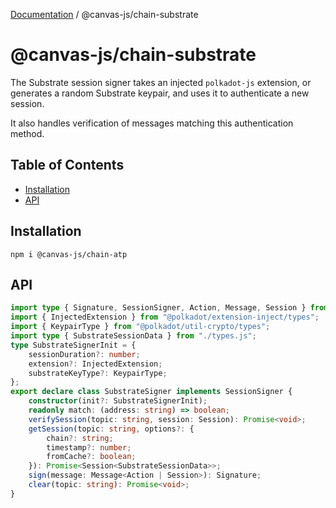 [Documentation](../../index.md) / @canvas-js/chain-substrate

# @canvas-js/chain-substrate

The Substrate session signer takes an injected `polkadot-js` extension, or generates a random Substrate keypair,
and uses it to authenticate a new session.

It also handles verification of messages matching this authentication method.

## Table of Contents

- [Installation](#installation)
- [API](#api)

## Installation

```
npm i @canvas-js/chain-atp
```

## API

```ts
import type { Signature, SessionSigner, Action, Message, Session } from "@canvas-js/interfaces";
import { InjectedExtension } from "@polkadot/extension-inject/types";
import { KeypairType } from "@polkadot/util-crypto/types";
import type { SubstrateSessionData } from "./types.js";
type SubstrateSignerInit = {
    sessionDuration?: number;
    extension?: InjectedExtension;
    substrateKeyType?: KeypairType;
};
export declare class SubstrateSigner implements SessionSigner {
    constructor(init?: SubstrateSignerInit);
    readonly match: (address: string) => boolean;
    verifySession(topic: string, session: Session): Promise<void>;
    getSession(topic: string, options?: {
        chain?: string;
        timestamp?: number;
        fromCache?: boolean;
    }): Promise<Session<SubstrateSessionData>>;
    sign(message: Message<Action | Session>): Signature;
    clear(topic: string): Promise<void>;
}
```
